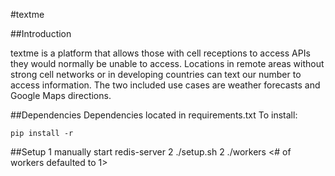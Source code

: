 #textme 

##Introduction
<p>textme is a platform that allows those with cell receptions to access APIs they would normally be unable to access. Locations in remote areas without strong cell networks or in developing countries can text our number to access information. The two included use cases are weather forecasts and Google Maps directions.</p>


##Dependencies
Dependencies located in requirements.txt
To install: 
<pre><code>pip install -r</pre></code>

##Setup 
1 manually start redis-server
2 ./setup.sh
2 ./workers <# of workers defaulted to 1>